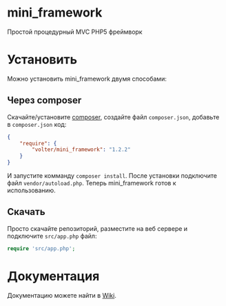 # mini_framework

Простой процедурный MVC PHP5 фреймворк

# Установить

Можно установить mini_framework двумя способами:

## Через composer

Скачайте/установите [composer](https://getcomposer.org/doc/00-intro.md), создайте файл `composer.json`, добавьте в `composer.json` код:

```json
{
    "require": {
        "volter/mini_framework": "1.2.2"
    }
}
```

И запустите комманду `composer install`. После установки подключите файл `vendor/autoload.php`. Теперь mini_framework готов к использованию.

## Скачать

Просто скачайте репозиторий, разместите на веб сервере и подключите `src/app.php` файл:

```php
require 'src/app.php';
```

# Документация

Документацию можете найти в [Wiki](https://github.com/Volter9/mini_framework/wiki).